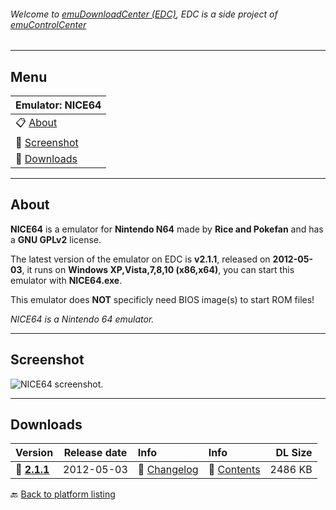 ###### Welcome to [emuDownloadCenter (EDC)](https://github.com/PhoenixInteractiveNL/emuDownloadCenter/wiki/), EDC is a side project of [emuControlCenter](https://github.com/PhoenixInteractiveNL/emuControlCenter/wiki/)
***
## Menu
| **Emulator: NICE64** |
|:---------|
| :clipboard: [About](#about) |
| :sunrise: [Screenshot](#screenshot) |
| :floppy_disk: [Downloads](#downloads) |
***
## About
**NICE64** is a emulator for **Nintendo N64** made by **Rice and Pokefan** and has a **GNU GPLv2** license.

The latest version of the emulator on EDC is **v2.1.1**, released on **2012-05-03**, it runs on **Windows XP,Vista,7,8,10 (x86,x64)**, you can start this emulator with **NICE64.exe**.

This emulator does **NOT** specificly need BIOS image(s) to start ROM files!

_NICE64 is a Nintendo 64 emulator._
***
## Screenshot
![](https://raw.githubusercontent.com/PhoenixInteractiveNL/emuDownloadCenter/master/hooks/nice64/screen.jpg "NICE64 screenshot.")
***
## Downloads
| Version  | Release date  | Info       | Info       | DL Size    |
|:---------|:-------------:|:-----------|:-----------|-----------:|
| :floppy_disk: [**2.1.1**](https://github.com/PhoenixInteractiveNL/edc-repo0004/raw/master/nice64/2.1.1.7z) | 2012-05-03 | :page_facing_up: [Changelog](https://github.com/PhoenixInteractiveNL/edc-repo0004/blob/master/nice64/2.1.1_changelog.txt) | :mag_right: [Contents](https://github.com/PhoenixInteractiveNL/edc-repo0004/blob/master/nice64/2.1.1_contents.txt) | 2486 KB |

:back: [Back to platform listing](https://github.com/PhoenixInteractiveNL/emuDownloadCenter/wiki/EDC-Platform-List)
